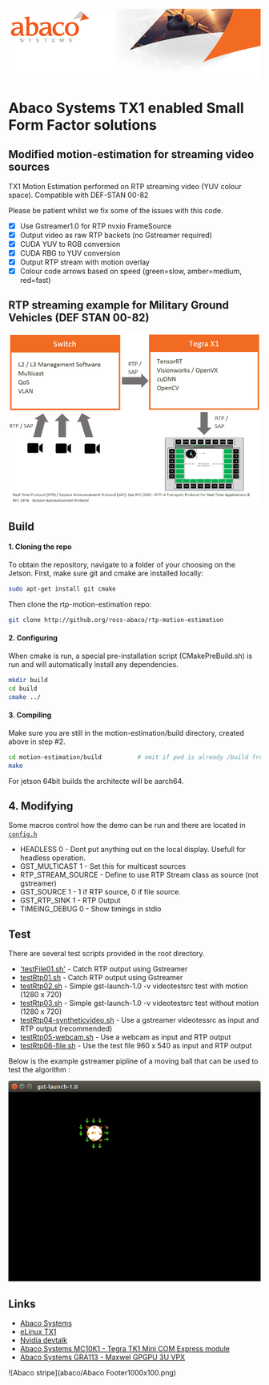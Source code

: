 ![Abaco stripe](abaco/Abaco_background-1000x275.png)
# Abaco Systems TX1 enabled Small Form Factor solutions   
## Modified motion-estimation for streaming video sources
TX1 Motion Estimation performed on RTP streaming video (YUV colour space). Compatible with DEF-STAN 00-82

Please be patient whilst we fix some of the issues with this code.

- [x] Use Gstreamer1.0 for RTP nvxio FrameSource
- [x] Output video as raw RTP backets (no Gstreamer required) 
- [x] CUDA YUV to RGB conversion
- [x] CUDA RBG to YUV conversion
- [x] Output RTP stream with motion overlay
- [x] Colour code arrows based on speed (green=slow, amber=medium, red=fast)

## RTP streaming example for Military Ground Vehicles (DEF STAN 00-82)
![RTP Camera example](abaco/RTP-Camera-Example.PNG)
## Build
#### 1. Cloning the repo
To obtain the repository, navigate to a folder of your choosing on the Jetson.  First, make sure git and cmake are installed locally:

``` bash
sudo apt-get install git cmake
```

Then clone the rtp-motion-estimation repo:
``` bash
git clone http://github.org/ross-abaco/rtp-motion-estimation
```

#### 2. Configuring

When cmake is run, a special pre-installation script (CMakePreBuild.sh) is run and will automatically install any dependencies.

``` bash
mkdir build
cd build
cmake ../
```

#### 3. Compiling

Make sure you are still in the motion-estimation/build directory, created above in step #2.

``` bash
cd motion-estimation/build			# omit if pwd is already /build from above
make
```
For jetson 64bit builds the architecte will be aarch64.

## 4. Modifying

Some macros control how the demo can be run and there are located in [`config.h`](demos/config.h)
* HEADLESS 0 - Dont put anything out on the local display. Usefull for headless operation.
* GST_MULTICAST 1 - Set this for multicast sources
* RTP_STREAM_SOURCE - Define to use RTP Stream class as source (not gstreamer)
* GST_SOURCE 1 - 1 if RTP source, 0 if file source.
* GST_RTP_SINK 1 - RTP Output
* TIMEING_DEBUG 0 - Show timings in stdio

## Test
There are several test scripts provided in the root directory.
* ['testFile01.sh'](testFile01.sh) - Catch RTP output using Gstreamer
* [testRtp01.sh](testRtp01.sh) - Catch RTP output using Gstreamer
* [testRtp02.sh](testRtp02.sh) - Simple gst-launch-1.0 -v videotestsrc test with motion  (1280 x 720)
* [testRtp03.sh](testRtp03.sh) - Simple gst-launch-1.0 -v videotestsrc test without motion  (1280 x 720)
* [testRtp04-syntheticvideo.sh](testRtp04-syntheticvideo.sh) - Use a gstreamer videotessrc as input and RTP output (recommended)
* [testRtp05-webcam.sh](testRtp05-webcam.sh) - Use a webcam as input and RTP output 
* [testRtp06-file.sh](testRtp06-file.sh) - Use the test file 960 x 540 as input and RTP output 

Below is the example gstreamer pipline of a moving ball that can be used to test the algorithm :

![Test video source](abaco/test-screenshot01.png)

## Links
* [Abaco Systems](http://abaco.com)
* [eLinux TX1](http://elinux.org/Jetson_TX1)
* [Nvidia devtalk](https://devtalk.nvidia.com/default/board/164/)
* [Abaco Systems MC10K1 - Tegra TK1 Mini COM Express module](https://www.abaco.com/products/mcom10-k1-mini-com-express)
* [Abaco Systems GRA113 - Maxwel GPGPU 3U VPX](https://www.abaco.com/products/gra113-graphics-board)


![Abaco stripe](abaco/Abaco Footer1000x100.png)
